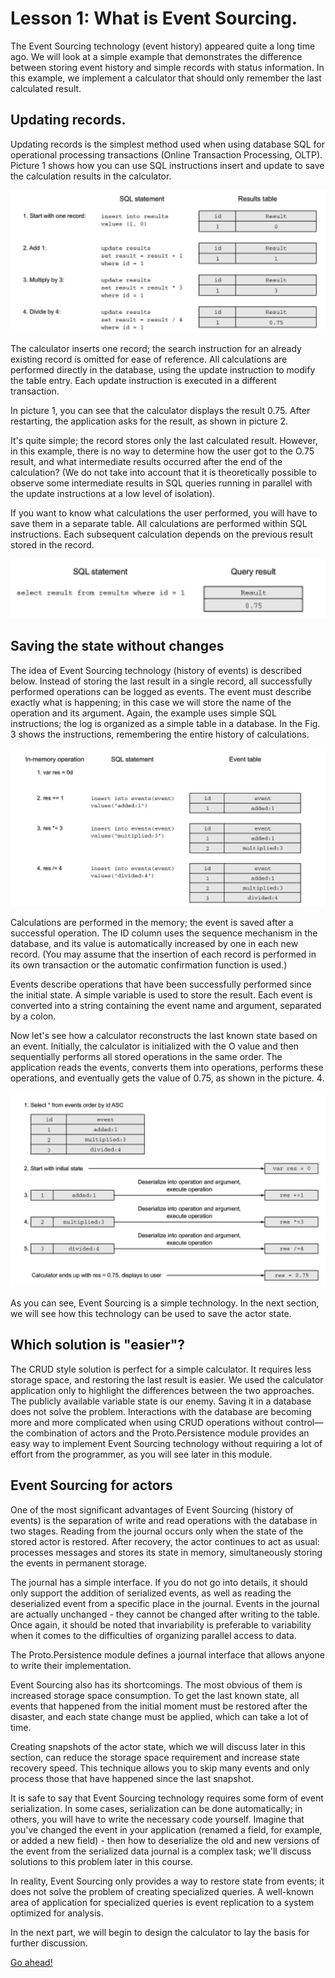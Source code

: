 # Lesson 1: What is Event Sourcing.

The Event Sourcing technology (event history) appeared quite a long time ago. We will look at a simple example that demonstrates the difference between storing event history and simple records with status information. In this example, we implement a calculator that should only remember the last calculated result.

## Updating records.

Updating records is the simplest method used when using database SQL for operational processing transactions (Online Transaction Processing, OLTP). Picture 1 shows how you can use SQL instructions insert and update to save the calculation results in the calculator.

![](images/9_1_1.png)

The calculator inserts one record; the search instruction for an already existing record is omitted for ease of reference. All calculations are performed directly in the database, using the update instruction to modify the table entry. Each update instruction is executed in a different transaction.

In picture 1, you can see that the calculator displays the result 0.75. After restarting, the application asks for the result, as shown in picture 2.

It's quite simple; the record stores only the last calculated result. However, in this example, there is no way to determine how the user got to the O.75 result, and what intermediate results occurred after the end of the calculation? (We do not take into account that it is theoretically possible to observe some intermediate results in SQL queries running in parallel with the update instructions at a low level of isolation).

If you want to know what calculations the user performed, you will have to save them in a separate table. All calculations are performed within SQL instructions. Each subsequent calculation depends on the previous result stored in the record.

![](images/9_1_2.png)

## Saving the state without changes

The idea of Event Sourcing technology (history of events) is described below. Instead of storing the last result in a single record, all successfully performed operations can be logged as events. The event must describe exactly what is happening; in this case we will store the name of the operation and its argument. Again, the example uses simple SQL instructions; the log is organized as a simple table in a database. In the Fig. 3 shows the instructions, remembering the entire history of calculations.

![](images/9_1_3.png)

Calculations are performed in the memory; the event is saved after a successful operation. The ID column uses the sequence mechanism in the database, and its value is automatically increased by one in each new record. (You may assume that the insertion of each record is performed in its own transaction or the automatic confirmation function is used.)

Events describe operations that have been successfully performed since the initial state. A simple variable is used to store the result. Each event is converted into a string containing the event name and argument, separated by a colon.

Now let's see how a calculator reconstructs the last known state based on an event. Initially, the calculator is initialized with the O value and then sequentially performs all stored operations in the same order. The application reads the events, converts them into operations, performs these operations, and eventually gets the value of 0.75, as shown in the picture. 4.

![](images/9_1_4.png)

As you can see, Event Sourcing is a simple technology. In the next section, we will see how this technology can be used to save the actor state.

## Which solution is "easier"?

The CRUD style solution is perfect for a simple calculator. It requires less storage space, and restoring the last result is easier. We used the calculator application only to highlight the differences between the two approaches. The publicly available variable state is our enemy. Saving it in a database does not solve the problem. Interactions with the database are becoming more and more complicated when using CRUD operations without control—the combination of actors and the Proto.Persistence module provides an easy way to implement Event Sourcing technology without requiring a lot of effort from the programmer, as you will see later in this module.

## Event Sourcing for actors

One of the most significant advantages of Event Sourcing (history of events) is the separation of write and read operations with the database in two stages. Reading from the journal occurs only when the state of the stored actor is restored. After recovery, the actor continues to act as usual: processes messages and stores its state in memory, simultaneously storing the events in permanent storage.

The journal has a simple interface. If you do not go into details, it should only support the addition of serialized events, as well as reading the deserialized event from a specific place in the journal. Events in the journal are actually unchanged - they cannot be changed after writing to the table. Once again, it should be noted that invariability is preferable to variability when it comes to the difficulties of organizing parallel access to data.

The Proto.Persistence module defines a journal interface that allows anyone to write their implementation.

Event Sourcing also has its shortcomings. The most obvious of them is increased storage space consumption. To get the last known state, all events that happened from the initial moment must be restored after the disaster, and each state change must be applied, which can take a lot of time.

Creating snapshots of the actor state, which we will discuss later in this section, can reduce the storage space requirement and increase state recovery speed. This technique allows you to skip many events and only process those that have happened since the last snapshot.

It is safe to say that Event Sourcing technology requires some form of event serialization. In some cases, serialization can be done automatically; in others, you will have to write the necessary code yourself. Imagine that you've changed the event in your application (renamed a field, for example, or added a new field) - then how to deserialize the old and new versions of the event from the serialized data journal is a complex task; we'll discuss solutions to this problem later in this course.

In reality, Event Sourcing only provides a way to restore state from events; it does not solve the problem of creating specialized queries. A well-known area of application for specialized queries is event replication to a system optimized for analysis.

In the next part, we will begin to design the calculator to lay the basis for further discussion.

[Go ahead!](../lesson-2)